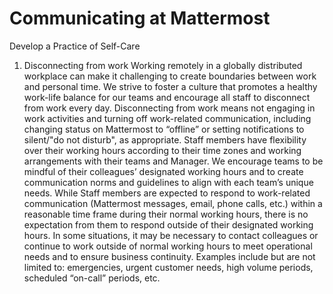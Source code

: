 # Communicating at Mattermost

Develop a Practice of Self-Care

1. Disconnecting from work
Working remotely in a globally distributed workplace can make it challenging to create boundaries between work and personal time. We strive to  foster a culture that promotes a healthy work-life balance for our teams and encourage all staff to disconnect from work every day. Disconnecting from work means not engaging in work activities and turning off work-related communication, including changing status on Mattermost to “offline” or setting notifications to silent/"do not disturb", as appropriate. 
Staff members have flexibility over their working hours according to their time zones and working arrangements with their teams and Manager.  We encourage teams to be mindful of their colleagues’ designated working hours and to create communication norms and guidelines to align with each team’s unique needs. While Staff members are expected to respond to work-related communication (Mattermost messages, email, phone calls, etc.) within a reasonable time frame during their normal working hours, there is no expectation from them to respond outside of their designated working hours. 
In some situations, it may be necessary to contact colleagues or continue to work outside of normal working hours to meet operational needs and to ensure business continuity. Examples include but are not limited to: emergencies, urgent customer needs, high volume periods, scheduled “on-call” periods, etc. 




